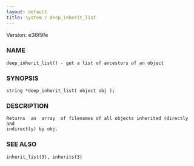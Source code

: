 ```yaml
---
layout: default
title: system / deep_inherit_list
---
```


Version: e36f9fe




### NAME
    deep_inherit_list() - get a list of ancestors of an object


### SYNOPSIS
    string *deep_inherit_list( object obj );


### DESCRIPTION
    Returns  an  array  of filenames of all objects inherited (directly and
    indirectly) by obj.


### SEE ALSO
    inherit_list(3), inherits(3)



